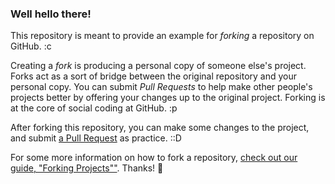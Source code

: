 ### Well hello there!

This repository is meant to provide an example for *forking* a repository on GitHub. :c

Creating a *fork* is producing a personal copy of someone else's project. Forks act as a sort of bridge between the original repository and your personal copy. You can submit *Pull Requests* to help make other people's projects better by offering your changes up to the original project. Forking is at the core of social coding at GitHub. :p

After forking this repository, you can make some changes to the project, and submit [a Pull Request](https://github.com/octocat/Spoon-Knife/pulls) as practice. ::D

For some more information on how to fork a repository, [check out our guide, "Forking Projects""](http://guides.github.com/overviews/forking/). Thanks! :sparkling_heart:
